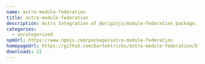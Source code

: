 ```yaml
---
name: astro-module-federation
title: astro-module-federation
description: Astro Integration of @originjs/module-federation package.
categories:
  - uncategorized
npmUrl: https://www.npmjs.com/package/astro-module-federation
homepageUrl: https://github.com/bartektricks/astro-module-federation/blob/main/package/README.md
downloads: 22
---
```

